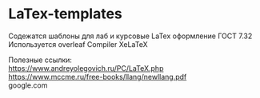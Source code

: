# LaTex-templates
Содежатся шаблоны для лаб и курсовые LaTex оформление ГОСТ 7.32  
Используется overleaf
Compiler XeLaTeX

Полезные ссылки:  
https://www.andreyolegovich.ru/PC/LaTeX.php  
https://www.mccme.ru/free-books/llang/newllang.pdf  
google.com  
